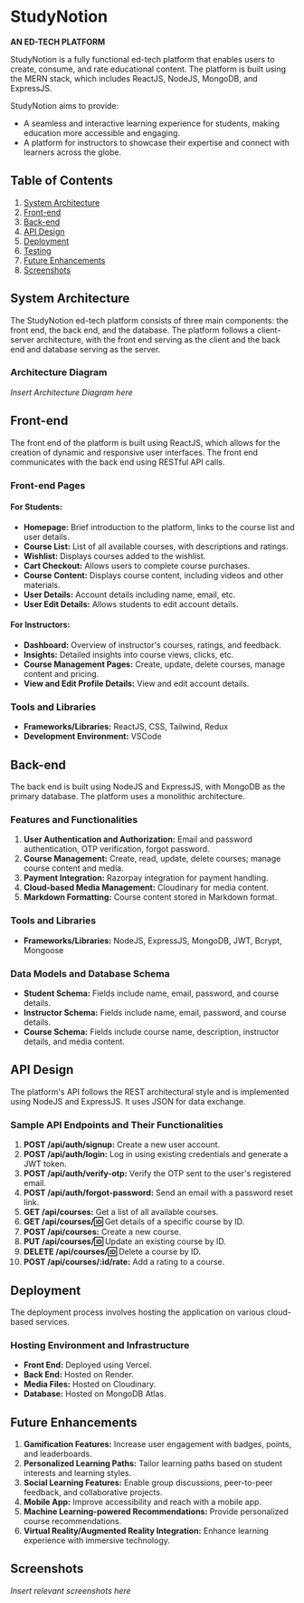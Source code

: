 
# StudyNotion

**AN ED-TECH PLATFORM**

StudyNotion is a fully functional ed-tech platform that enables users to create, consume, and rate educational content. The platform is built using the MERN stack, which includes ReactJS, NodeJS, MongoDB, and ExpressJS.

StudyNotion aims to provide:
- A seamless and interactive learning experience for students, making education more accessible and engaging.
- A platform for instructors to showcase their expertise and connect with learners across the globe.

## Table of Contents
1. [System Architecture](#system-architecture)
2. [Front-end](#front-end)
3. [Back-end](#back-end)
4. [API Design](#api-design)
5. [Deployment](#deployment)
6. [Testing](#testing)
7. [Future Enhancements](#future-enhancements)
8. [Screenshots](#screenshots)

## System Architecture

The StudyNotion ed-tech platform consists of three main components: the front end, the back end, and the database. The platform follows a client-server architecture, with the front end serving as the client and the back end and database serving as the server.

### Architecture Diagram
*Insert Architecture Diagram here*

## Front-end

The front end of the platform is built using ReactJS, which allows for the creation of dynamic and responsive user interfaces. The front end communicates with the back end using RESTful API calls.

### Front-end Pages
#### For Students:
- **Homepage:** Brief introduction to the platform, links to the course list and user details.
- **Course List:** List of all available courses, with descriptions and ratings.
- **Wishlist:** Displays courses added to the wishlist.
- **Cart Checkout:** Allows users to complete course purchases.
- **Course Content:** Displays course content, including videos and other materials.
- **User Details:** Account details including name, email, etc.
- **User Edit Details:** Allows students to edit account details.

#### For Instructors:
- **Dashboard:** Overview of instructor's courses, ratings, and feedback.
- **Insights:** Detailed insights into course views, clicks, etc.
- **Course Management Pages:** Create, update, delete courses, manage content and pricing.
- **View and Edit Profile Details:** View and edit account details.

### Tools and Libraries
- **Frameworks/Libraries:** ReactJS, CSS, Tailwind, Redux
- **Development Environment:** VSCode

## Back-end

The back end is built using NodeJS and ExpressJS, with MongoDB as the primary database. The platform uses a monolithic architecture.

### Features and Functionalities
1. **User Authentication and Authorization:** Email and password authentication, OTP verification, forgot password.
2. **Course Management:** Create, read, update, delete courses; manage course content and media.
3. **Payment Integration:** Razorpay integration for payment handling.
4. **Cloud-based Media Management:** Cloudinary for media content.
5. **Markdown Formatting:** Course content stored in Markdown format.

### Tools and Libraries
- **Frameworks/Libraries:** NodeJS, ExpressJS, MongoDB, JWT, Bcrypt, Mongoose

### Data Models and Database Schema
- **Student Schema:** Fields include name, email, password, and course details.
- **Instructor Schema:** Fields include name, email, password, and course details.
- **Course Schema:** Fields include course name, description, instructor details, and media content.

## API Design

The platform's API follows the REST architectural style and is implemented using NodeJS and ExpressJS. It uses JSON for data exchange.

### Sample API Endpoints and Their Functionalities
1. **POST /api/auth/signup:** Create a new user account.
2. **POST /api/auth/login:** Log in using existing credentials and generate a JWT token.
3. **POST /api/auth/verify-otp:** Verify the OTP sent to the user's registered email.
4. **POST /api/auth/forgot-password:** Send an email with a password reset link.
5. **GET /api/courses:** Get a list of all available courses.
6. **GET /api/courses/:id:** Get details of a specific course by ID.
7. **POST /api/courses:** Create a new course.
8. **PUT /api/courses/:id:** Update an existing course by ID.
9. **DELETE /api/courses/:id:** Delete a course by ID.
10. **POST /api/courses/:id/rate:** Add a rating to a course.

## Deployment

The deployment process involves hosting the application on various cloud-based services.

### Hosting Environment and Infrastructure
- **Front End:** Deployed using Vercel.
- **Back End:** Hosted on Render.
- **Media Files:** Hosted on Cloudinary.
- **Database:** Hosted on MongoDB Atlas.

## Future Enhancements

1. **Gamification Features:** Increase user engagement with badges, points, and leaderboards.
2. **Personalized Learning Paths:** Tailor learning paths based on student interests and learning styles.
3. **Social Learning Features:** Enable group discussions, peer-to-peer feedback, and collaborative projects.
4. **Mobile App:** Improve accessibility and reach with a mobile app.
5. **Machine Learning-powered Recommendations:** Provide personalized course recommendations.
6. **Virtual Reality/Augmented Reality Integration:** Enhance learning experience with immersive technology.

## Screenshots

*Insert relevant screenshots here*
